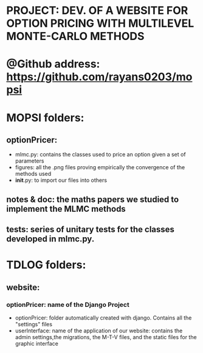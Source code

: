 # PROJECT: DEV. OF A WEBSITE FOR OPTION PRICING WITH MULTILEVEL MONTE-CARLO METHODS

# @Github address: https://github.com/rayans0203/mopsi

# MOPSI folders:
## optionPricer: 
- mlmc.py: contains the classes used to price an option given a set of parameters
- figures: all the .png files proving empirically the convergence of the methods used 
- __init__.py: to import our files into others

## notes & doc: the maths papers we studied to implement the MLMC methods

## tests: series of unitary tests for the classes developed in mlmc.py.

# TDLOG folders:
## website: 
### optionPricer: name of the Django Project
- optionPricer: folder automatically created with django. Contains all the "settings" files
- userInterface: name of the application of our website: contains the admin settings,the migrations, the M-T-V files, and the static files for the graphic interface
